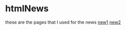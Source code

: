 # htmlNews
these are the pages that I used for the news
[new1](https://www.nytimes.com/interactive/2020/10/02/opinion/amazon-forest-poetry.html#Maranhao)
[new2](https://www.greenpeace.org/international/story/44159/fires-brazil-bolsonaro-amazon-deforestation-2020/)
